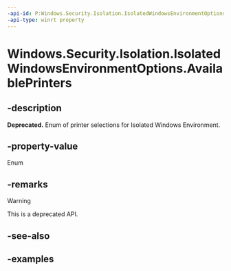 ```yaml
---
-api-id: P:Windows.Security.Isolation.IsolatedWindowsEnvironmentOptions.AvailablePrinters
-api-type: winrt property
---
```


<!-- Property syntax.
public IsolatedWindowsEnvironmentAvailablePrinters AvailablePrinters { get;  set; }
-->

# Windows.Security.Isolation.IsolatedWindowsEnvironmentOptions.AvailablePrinters

## -description

**Deprecated.** Enum of printer selections for Isolated Windows Environment.

## -property-value

Enum

## -remarks

> [!WARNING]
> This is a deprecated API.

## -see-also

## -examples
